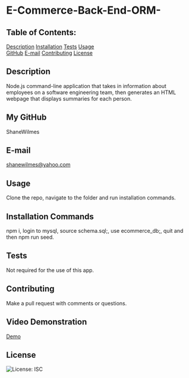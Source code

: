 # E-Commerce-Back-End-ORM-

## Table of Contents:
  [Description](#Description) 
  [Installation](#Installation)
  [Tests](#Tests)
  [Usage](#Usage)  
  [GitHub](#GitHub)
  [E-mail](#E-mail)
  [Contributing](#Contributing)
  [License](#License)  

## Description
Node.js command-line application that takes in information about employees on a software engineering team, then generates an HTML webpage that displays summaries for each person. 

## My GitHub
ShaneWilmes

## E-mail
shanewilmes@yahoo.com

## Usage
Clone the repo, navigate to the folder and run installation commands.

## Installation Commands
npm i, login to mysql, source schema.sql;, use ecommerce_db;, quit and then npm run seed.

## Tests
Not required for the use of this app.

## Contributing
Make a pull request with comments or questions.

## Video Demonstration
[Demo]()

## License

![License: ISC](https://img.shields.io/badge/License-ISC-blue.svg)
    
